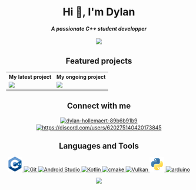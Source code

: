 <div align="center">

<h1>Hi 👋, I'm Dylan</h1>
<h4><i>A passionate C++ student developper</i></h4>

<picture>
  <source
    srcset="https://github-readme-stats.vercel.app/api?username=dark-dylan-dev&rank_icon=github&theme=github_dark&show_icons=true&include_all_commits=true&hide_title=true"
    media="(prefers-color-scheme: dark)"
  />
  <source
    srcset="https://github-readme-stats.vercel.app/api?username=dark-dylan-dev&rank_icon=github&theme=default&show_icons=true&include_all_commits=true&hide_title=true"
    media="(prefers-color-scheme: light), (prefers-color-scheme: no-preference)"
  />
  <img src="https://github-readme-stats.vercel.app/api?username=dark-dylan-dev&rank_icon=github&show_icons=true&include_all_commits=true&hide_title=true" />
</picture>

## Featured projects

<table>
  <tr>
    <th>My latest project</th>
    <th>My ongoing project</th>
  </tr>
  <tr>
    <td>
      <a href="https://github.com/dark-dylan-dev/ProjetIA" target="BLANK">
        <picture>
          <source
            srcset="https://github-readme-stats.vercel.app/api/pin/?username=dark-dylan-dev&repo=ProjetIA&theme=github_dark"
            media="(prefers-color-scheme: dark)"
          />
          <source
            srcset="https://github-readme-stats.vercel.app/api/pin/?username=dark-dylan-dev&repo=ProjetIA&theme=default"
            media="(prefers-color-scheme: light), (prefers-color-scheme: no-preference)"
          />
          <img src="https://github-readme-stats.vercel.app/api/pin/?username=dark-dylan-dev&repo=ProjetIA"/>
        </picture>
      </a>
    </td>
    <td>
      <a href="https://github.com/dark-dylan-dev/KaguEngine" target="BLANK">
        <picture>
          <source
            srcset="https://github-readme-stats.vercel.app/api/pin/?username=dark-dylan-dev&repo=KaguEngine&theme=github_dark"
            media="(prefers-color-scheme: dark)"
          />
          <source
            srcset="https://github-readme-stats.vercel.app/api/pin/?username=dark-dylan-dev&repo=KaguEngine&theme=default"
            media="(prefers-color-scheme: light), (prefers-color-scheme: no-preference)"
          />
          <img src="https://github-readme-stats.vercel.app/api/pin/?username=dark-dylan-dev&repo=KaguEngine"/>
        </picture>
      </a>
    </td>
  </tr>
</table>

## Connect with me

<p>
  <a href="https://linkedin.com/in/dylan-hollemaert-89b6b91b9" target="blank"><img align="center" src="https://upload.wikimedia.org/wikipedia/commons/thumb/8/81/LinkedIn_icon.svg/2048px-LinkedIn_icon.svg.png" alt="dylan-hollemaert-89b6b91b9" height="40" width="40" /></a>
  <a href="https://discord.com/users/620275140420173845" target="blank"><img align="center" src="https://uxwing.com/wp-content/themes/uxwing/download/brands-and-social-media/discord-square-color-icon.svg" alt="https://discord.com/users/620275140420173845" height="40" width="40" /></a>
</p>

## Languages and Tools

<p> 
  <a href="https://www.w3schools.com/cpp/" target="_blank" rel="noreferrer"> <img src="https://raw.githubusercontent.com/devicons/devicon/master/icons/cplusplus/cplusplus-original.svg" alt="cplusplus" width="40" height="40"/> </a> 
  <a href="https://git-scm.com/" target="_blank" rel="noreferrer"> <img src="https://www.vectorlogo.zone/logos/git-scm/git-scm-icon.svg" alt="Git" width="40" height="40"/> </a> 
  <a href="https://developer.android.com" target="_blank" rel="noreferrer"> <img src="https://uxwing.com/wp-content/themes/uxwing/download/brands-and-social-media/android-studio-icon.svg" alt="Android Studio" width="40" height="40"/> </a> 
  <a href="https://kotlinlang.org" target="_blank" rel="noreferrer"> <img src="https://www.vectorlogo.zone/logos/kotlinlang/kotlinlang-icon.svg" alt="Kotlin" width="40" height="40"/> </a> 
  <a href="https://cmake.org/" target="_blank" rel="noreferrer"> <img src="https://upload.wikimedia.org/wikipedia/commons/e/ef/CMake_logo.svg" alt="cmake" width="40" height="40"/> </a> 
  <!--
  <a href="https://www.w3schools.com/cs/" target="_blank" rel="noreferrer"> <img src="https://raw.githubusercontent.com/devicons/devicon/master/icons/csharp/csharp-original.svg" alt="csharp" width="40" height="40"/> </a> 
  <a href="https://unity.com/" target="_blank" rel="noreferrer"> <img src="https://www.vectorlogo.zone/logos/unity3d/unity3d-icon.svg" alt="Unity" width="40" height="40"/> </a> 
  -->
  <a href="https://www.vulkan.org/" target="_blank" rel="noreferrer"> <img src="https://cdn.fosstodon.org/accounts/avatars/109/643/629/499/755/890/original/0210aa2f69b05ebc.png" alt="Vulkan" width="40" height="40"/> </a> 
  <a href="https://www.python.org" target="_blank" rel="noreferrer"> <img src="https://raw.githubusercontent.com/devicons/devicon/master/icons/python/python-original.svg" alt="python" width="40" height="40"/> </a> 
  <a href="https://www.arduino.cc/" target="_blank" rel="noreferrer"> <img src="https://cdn.worldvectorlogo.com/logos/arduino-1.svg" alt="arduino" width="40" height="40"/> </a> 
  <!--
  <a href="https://www.w3.org/html/" target="_blank" rel="noreferrer"> <img src="https://raw.githubusercontent.com/devicons/devicon/master/icons/html5/html5-original-wordmark.svg" alt="html5" width="40" height="40"/> </a> 
  <a href="https://www.w3schools.com/css/" target="_blank" rel="noreferrer"> <img src="https://raw.githubusercontent.com/devicons/devicon/master/icons/css3/css3-original-wordmark.svg" alt="css3" width="40" height="40"/> </a> 
  <a href="https://developer.mozilla.org/en-US/docs/Web/JavaScript" target="_blank" rel="noreferrer"> <img src="https://raw.githubusercontent.com/devicons/devicon/master/icons/javascript/javascript-original.svg" alt="javascript" width="40" height="40"/> </a> 
  -->
</p>

<picture>
  <source
    srcset="https://github-readme-stats.vercel.app/api/top-langs/?username=dark-dylan-dev&theme=github_dark&layout=compact"
    media="(prefers-color-scheme: dark)"
  />
  <source
    srcset="https://github-readme-stats.vercel.app/api/top-langs/?username=dark-dylan-dev&theme=default&layout=compact"
    media="(prefers-color-scheme: light), (prefers-color-scheme: no-preference)"
  />
  <img src="https://github-readme-stats.vercel.app/api/top-langs/?username=dark-dylan-dev&layout=compact" />
</picture>

</div>
